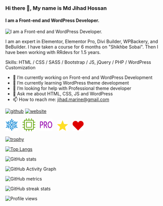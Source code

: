 ### Hi there 👋, My name is Md Jihad Hossan
#### I am a Front-end and WordPress Developer.
![I am a Front-end and WordPress Developer.](https://jihaddev.com/portfolio/wp-content/uploads/2022/08/rsz_blue_modern_company_profile.png)

I am an expert in Elementor, Elementor Pro, Divi Builder, WPBackery, and BeBuilder. I have taken a course for 6 months on "Shikhbe Sobai". Then I have been working with RRdevs for 1.5 years.

Skills: HTML / CSS / SASS / Bootstrap / JS, jQuery / PHP / WordPress Customization

- 🔭 I’m currently working on Front-end and WordPress Development 
- 🌱 I’m currently learning WordPress theme development  
- 🤔 I’m looking for help with Professional theme developer  
- 💬 Ask me about HTML, CSS, JS and WordPress 
- 📫 How to reach me: jihad.marine@gmail.com 


[<img src='https://cdn.jsdelivr.net/npm/simple-icons@3.0.1/icons/github.svg' alt='github' height='40'>](https://github.com/Jihad-hossan)  [<img src='https://cdn.jsdelivr.net/npm/simple-icons@3.0.1/icons/icloud.svg' alt='website' height='40'>](jihaddev.com/portfolio)  

<a href='https://archiveprogram.github.com/'><img src='https://raw.githubusercontent.com/acervenky/animated-github-badges/master/assets/acbadge.gif' width='40' height='40'></a> <a href='https://docs.github.com/en/developers'><img src='https://raw.githubusercontent.com/acervenky/animated-github-badges/master/assets/devbadge.gif' width='40' height='40'></a> <a href='https://github.com/pricing'><img src='https://raw.githubusercontent.com/acervenky/animated-github-badges/master/assets/pro.gif' width='40' height='40'></a> <a href='https://stars.github.com/'><img src='https://raw.githubusercontent.com/acervenky/animated-github-badges/master/assets/starbadge.gif' width='35' height='35'></a> <a href='https://docs.github.com/en/github/supporting-the-open-source-community-with-github-sponsors'><img src='https://raw.githubusercontent.com/acervenky/animated-github-badges/master/assets/sponsorbadge.gif' width='35' height='35'></a> 

[![trophy](https://github-profile-trophy.vercel.app/?username=Jihad-hossan)](https://github.com/ryo-ma/github-profile-trophy)

[![Top Langs](https://github-readme-stats.vercel.app/api/top-langs/?username=Jihad-hossan)](https://github.com/anuraghazra/github-readme-stats)

![GitHub stats](https://github-readme-stats.vercel.app/api?username=Jihad-hossan&show_icons=true&count_private=true)  

![GitHub Activity Graph](https://activity-graph.herokuapp.com/graph?username=Jihad-hossan)  

![GitHub metrics](https://metrics.lecoq.io/Jihad-hossan)  

![GitHub streak stats](https://github-readme-streak-stats.herokuapp.com/?user=Jihad-hossan)  

![Profile views](https://gpvc.arturio.dev/Jihad-hossan)  
